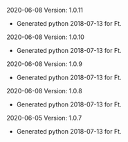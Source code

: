 2020-06-08 Version: 1.0.11
- Generated python 2018-07-13 for Ft.

2020-06-08 Version: 1.0.10
- Generated python 2018-07-13 for Ft.

2020-06-08 Version: 1.0.9
- Generated python 2018-07-13 for Ft.

2020-06-08 Version: 1.0.8
- Generated python 2018-07-13 for Ft.

2020-06-05 Version: 1.0.7
- Generated python 2018-07-13 for Ft.

